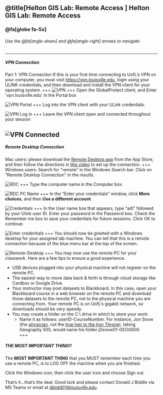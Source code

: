 @title[Helton GIS Lab: Remote Access ]
Helton GIS Lab: Remote Access 
-------------------------------
### @fa[globe fa-5x]

###### Use the @fa[angle-down] and @fa[angle-right] arrows to navigate
---
##### VPN Connection
Part 1: VPN Connection
If this is your first time connecting to UofL’s VPN on your computer, you must visit https://vpn.louisville.edu, login using your ULINK credentials, and then download and install the VPN client for your operating system.
+++
![VPN](images/vpn.PNG)
+++
Open the GlobalProtect client, and Enter 'vpn.louisville.edu' in the Portal box

![VPN Portal](images/vpn-portal.PNG)
+++
Log into the VPN client with your ULink credentials. 

![VPN Log in](images/vpn-login.PNG)
+++
Leave the VPN client open and connected throughout your session

![VPN Connected](images/vpn-connected.PNG)
---
##### Remote Desktop Connection
Mac users: please download the [Remote Desktop app](https://apps.apple.com/us/app/microsoft-remote-desktop/id1295203466?mt=12) from the App Store, and then follow the directions in [this video](https://youtu.be/HpMRE2LRjlw) to set up the connection.
+++
Windows users: Search for "remote" in the Windows Search bar. Click on "Remote Desktop Connection" in the results. 

![RDC](images/remote-search.PNG)
+++
Type the computer name in the Computer box.

![RDC PC Name](images/rdc-pc.PNG)
+++
 In the “Enter your credentials” window, click **More choices**, and then **Use a different account**.

![Credentials](images/credentials.PNG)
+++
In the User name box that appears, type “ad\” followed by your Ulink user ID. Enter your password in the Password box. Check the Remember me box to save your credentials for future sessions. Click OK to continue. 

![Enter credentials](images/enter-creds.PNG)
+++
You should now be greeted with a Windows desktop for your assigned lab machine. You can tell that this is a remote connection because of the blue menu bar at the top of the screen. 

![Remote-Desktop](images/desktop.PNG)
+++
 You may now use the remote PC for your classwork. Here are a few tips to ensure a good experience.

- USB devices plugged into your physical machine will not register on the remote PC. 
- The easiest way to move data back & forth is through cloud storage like Cardbox or Google Drive.
- Your instructor may post datasets to Blackboard. In this case, open your Blackboard course in a web browser on the remote PC and download those datasets to the remote PC, not to the physical machine you are connecting from. Your remote PC is on UofL’s gigabit network, so downloads should be very speedy. 
- You may create a folder on the C:\ drive in which to store your work. 
    - Name it as follows: userID-CourseNumber. For instance, Jon Snow (the [physician](https://www.arcgis.com/apps/MapJournal/index.html?appid=781630562fea4ad88e94bd22e161ba06&webmap=f4d1c17a8f1544c8903060a1e329103a), not the [true heir to the Iron Throne](https://www.insider.com/game-of-thrones-jon-snow-rightful-heir-iron-throne-targaryen-succession-2017-8)), taking Geography 500, would name his folder j0snow01-GEOG500.  
+++
##### THE MOST IMPORTANT THING!!

The **MOST IMPORTANT THING** that you MUST remember each time you use a remote PC, is to LOG OFF the machine when you are finished. 


Click the Windows icon, then click the user icon and choose Sign out.

That’s it...that’s the deal. Good luck and please contact Donald J Biddle via MS Teams or email at [djbidd01@louisville.edu](mailto:djbidd01@louisville.edu). 